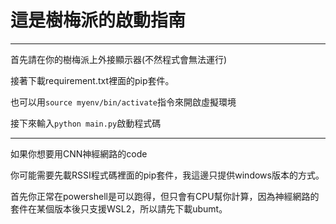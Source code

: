 # 這是樹梅派的啟動指南
---
首先請在你的樹梅派上外接顯示器(不然程式會無法運行)

接著下載requirement.txt裡面的pip套件。

也可以用```source myenv/bin/activate```指令來開啟虛擬環境

接下來輸入```python main.py```啟動程式碼

---

如果你想要用CNN神經網路的code

你可能需要先載RSSI程式碼裡面的pip套件，我這邊只提供windows版本的方式。

首先你正常在powershell是可以跑得，但只會有CPU幫你計算，因為神經網路的套件在某個版本後只支援WSL2，所以請先下載ubumt。


